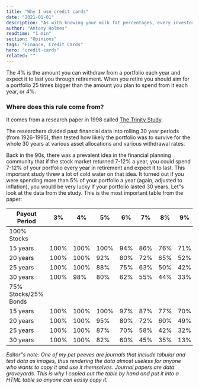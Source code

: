 ```yaml
---
title: "Why I use credit cards"
date: "2021-01-01"
description: "As with knowing your milk fat percentages, every investor should know about the 4% rule."
author: "Antony Holmes"
readtime: "1 min"
section: "Opinions"
tags: "Finance, Credit Cards"
hero: "credit-cards"
related: ""
---
```


The 4% is the amount you can withdraw from a portfolio each year and expect it to last you through retirement. When you retire you should aim for a portfolio 25 times bigger than the amount you plan to spend from it each year, or 4%.

<!-- end -->

### Where does this rule come from?

It comes from a research paper in 1998 called [The Trinity Study](https://www.aaii.com/files/pdf/6794_retirement-savings-choosing-a-withdrawal-rate-that-is-sustainable.pdf).

The researchers divided past financial data into rolling 30 year periods (from 1926-1995), then tested how likely the portfolio was to survive for the whole 30 years at various asset allocations and various withdrawal rates.

Back in the 90s, there was a prevalent idea in the financial planning community that if the stock market returned 7-12% a year, you could spend 7-12% of your portfolio every year in retirement and expect it to last. This important study threw a lot of cold water on that idea. It turned out if you were spending more than 5% of your portfolio a year (again, adjusted to inflation), you would be very lucky if your portfolio lasted 30 years. Let"s look at the data from the study. This is the most important table from the paper:

<table class="w-full text-center">
<thead>
<tr>
    <th>Payout Period</th>
    <th>3%</th>
    <th>4%</th>
    <th>5%</th>
    <th>6%</th>
    <th>7%</th>
    <th>8%</th>
    <th>9%</th>
    <th>10%</th>
    <th>11%</th>
    <th>12%</th>
</thead>
<tbody>
<tr>
    <td class="font-semibold">100% Stocks</td>
</tr>
<tr>
    <td>15 years</td>
    <td>100%</td>
    <td>100%</td>
    <td>100%</td>
    <td>94%</td>
    <td>86%</td>
    <td>76%</td>
    <td>71%</td>
    <td>64%</td>
    <td>51%</td>
    <td>46%</td>
</tr>
<tr>
    <td>20 years</td>
    <td>100%</td>
    <td>100%</td>
    <td>92%</td>
    <td>80%</td>
    <td>72%</td>
    <td>65%</td>
    <td>52%</td>
    <td>45%</td>
    <td>38%</td>
    <td>25%</td>
</tr>
<tr>
    <td>25 years</td>
    <td>100%</td>
    <td>100%</td>
    <td>88%</td>
    <td>75%</td>
    <td>63%</td>
    <td>50%</td>
    <td>42%</td>
    <td>33%</td>
    <td>27%</td>
    <td>17%</td>
</tr>
<tr class="border border-red-500">
    <td>30 years</td>
    <td class="text-red-500">100%</td>
    <td class="text-red-500">98%</td>
    <td>80%</td>
    <td>62%</td>
    <td>55%</td>
    <td>44%</td>
    <td>33%</td>
    <td>27%</td>
    <td>15%</td>
    <td>5%</td>
</tr>

<tr>
    <td class="font-semibold">75% Stocks/25% Bonds</td>
</tr>
<tr>
    <td>15 years</td>
    <td>100%</td>
    <td>100%</td>
    <td>100%</td>
    <td>97%</td>
    <td>87%</td>
    <td>77%</td>
    <td>70%</td>
    <td>56%</td>
    <td>47%</td>
    <td>30%</td>
</tr>
<tr>
    <td>20 years</td>
    <td>100%</td>
    <td>100%</td>
    <td>95%</td>
    <td>80%</td>
    <td>72%</td>
    <td>60%</td>
    <td>49%</td>
    <td>31%</td>
    <td>25%</td>
    <td>11%</td>
</tr>
<tr>
    <td>25 years</td>
    <td>100%</td>
    <td>100%</td>
    <td>87%</td>
    <td>70%</td>
    <td>58%</td>
    <td>42%</td>
    <td>32%</td>
    <td>20%</td>
    <td>10%</td>
    <td>3%</td>
</tr>
<tr>
    <td>30 years</td>
    <td>100%</td>
    <td>100%</td>
    <td>82%</td>
    <td>60%</td>
    <td>45%</td>
    <td>35%</td>
    <td>13%</td>
    <td>5%</td>
    <td>0%</td>
    <td>0%</td>
</tr>
</tbody>
</table>

_Editor"s note: One of my pet peeves are journals that include tabular and text data as images, thus rendering the data almost useless for anyone who wants to copy it and use it themselves. Journal papers are data graveyards. This is why I copied out the table by hand and put it into a HTML table so anyone can easily copy it._
